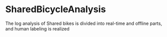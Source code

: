 # SharedBicycleAnalysis
The log analysis of Shared bikes is divided into real-time and offline parts, and human labeling is realized
